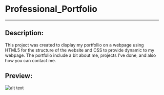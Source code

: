 # Professional_Portfolio
---
## Description:
This project was created to display my portfollio on a webpage using HTML5 for the structure of the website and CSS to provide dynamic to my webpage. The portfolio include a bit about me, projects I've done, and also how you can contact me.
## Preview:
![alt text](Professional-Portfolio.gif "Portfolio Webpage")
